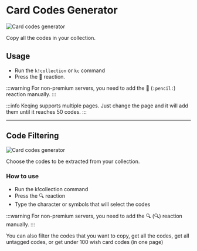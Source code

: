 # Card Codes Generator

![Card codes generator](/img/features/codes.png)

Copy all the codes in your collection.
## Usage
- Run the `k!collection` or `kc` command
- Press the 📝 reaction.​

:::warning
For non-premium servers, you need to add the 📝 (`:pencil:`) reaction manually.
:::

:::info
Keqing supports multiple pages. Just change the page and it will add them until it reaches 50 codes.
:::

---
## Code Filtering

![Card codes generator](/img/features/filter.png)

Choose the codes to be extracted from your collection.

### How to use

- Run the k!collection command
- Press the 🔍 reaction
- Type the character or symbols that will select the codes​​

:::warning
For non-premium servers, you need to add the 🔍 (:mag:) reaction manually.
:::

You can also filter the codes that you want to copy, get all the codes, get all untagged codes, or get under 100 wish card codes (in one page)